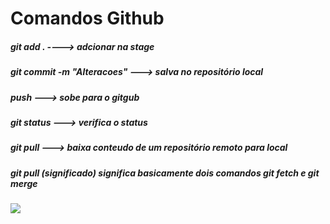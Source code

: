 # Comandos Github

##### git add . ----> adcionar na stage
##### git commit -m "Alteracoes" ---> salva no repositório local
##### push ---> sobe para o gitgub
##### git status ---> verifica o status
##### git pull ---> baixa conteudo de um repositório remoto para local
##### git pull (significado) significa basicamente dois comandos git fetch e git merge


![](head-gif.gif)

